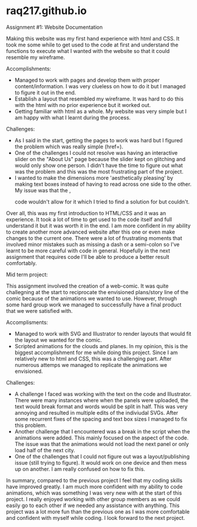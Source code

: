 # raq217.github.io

Assignment #1: Website Documentation

Making this website was my first hand experience with html and CSS. It took me some while to get used to the code at first and understand the functions to execute what I wanted with the website so that it could resemble my wireframe. 

Accomplishments:
- Managed to work with pages and develop them with proper content/information. I was very clueless on how to do it but I managed to figure it out in the end. 
- Establish a layout that resembled my wireframe. It was hard to do this with the html with no prior experience but it worked out.
- Getting familiar with html as a whole. My website was very simple but I am happy with what I learnt during the process.

Challenges:
- As I said in the start, getting the pages to work was hard but I figured the problem which was really simple (href=).
- One of the challenges I could not resolve was having an interactive slider on the "About Us" page because the slider kept on glitching and would only show one person. I didn't have the time to figure out what was the problem and this was the most frustrating part of the project.
- I wanted to make the dimensions more 'aesthetically pleasing' by making text boxes instead of having to read across one side to the other. My issue was that the ,<p> code wouldn't allow for it which I tried to find a solution for but couldn't.

Over all, this was my first introduction to HTML/CSS and it was an experience. It took a lot of time to get used to the code itself and full understand it but it was worth it in the end. I am more confident in my ability to create another more advanced website after this one or even make changes to the current one. There were a lot of frustrating moments that involved minor mistakes such as missing a dash or a semi-colon so I've learnt to be more careful with code in general. Hopefully in the next assignment that requires code I'll be able to produce a better result comfortably. 


Mid term project:

This assignment involved the creation of a web-comic. It was quite challegning at the start to reciprocate the envisioned plans/story line of the comic because of the animations we wanted to use. However, through some hard group work we managed to successfully have a final product that we were satisfied with.

Accomplisments:
- Managed to work with SVG and Illustrator to render layouts that would fit the layout we wanted for the comic.
- Scripted animations for the clouds and planes. In my opinion, this is the biggest accomplishment for me while doing this project. Since I am relatively new to html and CSS, this was a challenging part. After numerous attemps we managed to replicate the animations we envisioned.

Challenges:
- A challenge I faced was working with the text on the code and Illustrator. There were many instances where when the panels were uploaded, the text would break format and words would be split in half. This was very annoying and resulted in multiple edits of the indiviudal SVGs. After some recurrent fixes of the spacing and text box sizes I managed to fix this problem.
- Another challenge that I encountered was a break in the script when the animations were added. This mainly focused on the <mainContainer> aspect of the code. The issue was that the animations would not load the next panel or only load half of the next city.
- One of the challenges that I could not figure out was a layout/publishing issue (still trying to figure). It would work on one device and then mess up on another. I am really confused on how to fix this.
  
In summary, compared to the previous project I feel that my coding skills have improved greatly. I am much more confident with my ability to code animations, which was something I was very new with at the start of this project. I really enjoyed working with other group members as we could easily go to each other if we needed any assistance with anything. This project was a lot more fun than the previous one as I was more comfortable and confident with myself while coding. I look forward to the next project.
